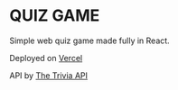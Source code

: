 # QUIZ GAME

Simple web quiz game made fully in React.

Deployed on [Vercel](https://quiz.nandous.com)

API by [The Trivia API](https://the-trivia-api.com/)
